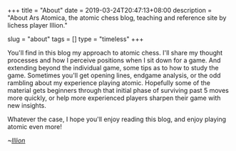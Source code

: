 +++
title = "About"
date = 2019-03-24T20:47:13+08:00
description = "About Ars Atomica, the atomic chess blog, teaching and reference site by lichess player Illion."

slug = "about"
tags = []
type = "timeless"
+++

You'll find in this blog my approach to atomic chess. I'll share my thought processes and how I perceive positions when I sit down for a game. And extending beyond the individual game, some tips as to how to study the game. Sometimes you'll get opening lines, endgame analysis, or the odd rambling about my experience playing atomic. Hopefully some of the material gets beginners through that initial phase of surviving past 5 moves more quickly, or help more experienced players sharpen their game with new insights.

Whatever the case, I hope you'll enjoy reading this blog, and enjoy playing atomic even more!

_~[Illion](https://lichess.org/@/Illion)_